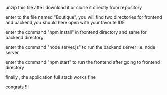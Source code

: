 unzip this file after download it or clone it directly from repository

enter to the file named "Boutique", you will find two directories for frontend and backend,you should here open with your favorite IDE

enter the command "npm install" in frontend directory and same for backend directory

enter the command "node server.js" to run the backend server i.e. node server

enter the command "npm start" to run the frontend after going to frontend directory

finally , the application full stack works fine

congrats !!!
